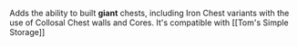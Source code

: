 Adds the ability to built **giant** chests, including Iron Chest variants with the use of Collosal Chest walls and Cores. It's compatible with [[Tom's Simple Storage]]
